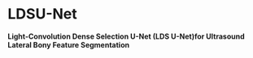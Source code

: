 # LDSU-Net
**Light-Convolution Dense Selection U-Net (LDS U-Net)for Ultrasound Lateral Bony Feature Segmentation**
